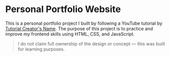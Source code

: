 # Personal Portfolio Website

This is a personal portfolio project I built by following a YouTube tutorial by [Tutorial Creator's Name](link-to-video). The purpose of this project is to practice and improve my frontend skills using HTML, CSS, and JavaScript.

> I do not claim full ownership of the design or concept — this was built for learning purposes.